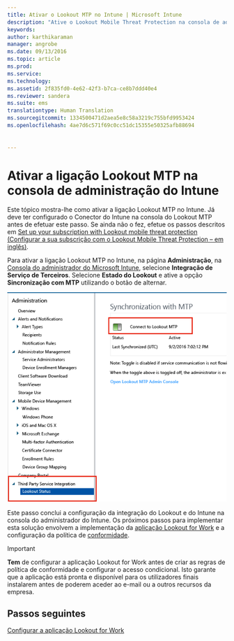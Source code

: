 ```yaml
---
title: Ativar o Lookout MTP no Intune | Microsoft Intune
description: "Ative o Lookout Mobile Threat Protection na consola de administração do Intune."
keywords: 
author: karthikaraman
manager: angrobe
ms.date: 09/13/2016
ms.topic: article
ms.prod: 
ms.service: 
ms.technology: 
ms.assetid: 2f835fd0-4e62-42f3-b7ca-ce8b7ddd40e4
ms.reviewer: sandera
ms.suite: ems
translationtype: Human Translation
ms.sourcegitcommit: 1334500471d2aea5e8c58a3219c755bfd9953424
ms.openlocfilehash: 4ae7d6c571f69c0cc51dc15355e50325afb88694


---
```


# Ativar a ligação Lookout MTP na consola de administração do Intune
Este tópico mostra-lhe como ativar a ligação Lookout MTP no Intune. Já deve ter configurado o Conector do Intune na consola do Lookout MTP antes de efetuar este passo.  Se ainda não o fez, efetue os passos descritos em [Set up your subscription with Lookout mobile threat protection (Configurar a sua subscrição com o Lookout Mobile Threat Protection – em inglês)](set-up-your-subscription-with-lookout-mtp.md).

Para ativar a ligação Lookout MTP no Intune, na página **Administração**, na [Consola do administrador do Microsoft Intune](https://manage.microsoft.com), selecione **Integração de Serviço de Terceiros**. Selecione **Estado do Lookout** e ative a opção **Sincronização com MTP** utilizando o botão de alternar.

![captura de ecrã da página de sincronização do Lookout com o botão de alternar realçado](../media/mtp/lookout-intune-synchronization.png)

Este passo conclui a configuração da integração do Lookout e do Intune na consola do administrador do Intune.  Os próximos passos para implementar esta solução envolvem a implementação da [aplicação Lookout for Work](configure-and-deploy-lookout-for-work-apps.md) e a configuração da política de [conformidade](enable-device-threat-protection-rule-in-compliance-policy.md).

>[!IMPORTANT]
> **Tem** de configurar a aplicação Lookout for Work antes de criar as regras de política de conformidade e configurar o acesso condicional. Isto garante que a aplicação está pronta e disponível para os utilizadores finais instalarem antes de poderem aceder ao e-mail ou a outros recursos da empresa.
## Passos seguintes
[Configurar a aplicação Lookout for Work ](configure-and-deploy-lookout-for-work-apps.md)



<!--HONumber=Sep16_HO2-->


